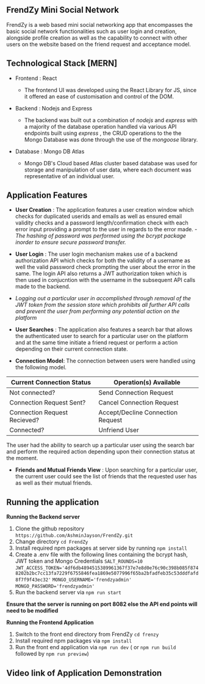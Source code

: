 ## FrendZy Mini Social Network

FrendZy is a web based mini social networking app that encompasses the basic social network functionalities such as user login and creation, alongside profile creation as well as the capability to connect with other users on the website based on the friend request and acceptance model.

## Technological Stack [MERN]

 - Frontend : React
	 - The frontend UI was developed using the React Library for JS, since it offered an ease of customisation and control of the DOM.
	 
 - Backend : Nodejs and Express
	 - The backend was built out a combination of *nodejs* and *express* with a majority of the database operation handled via various API endpoints built using *express* , the CRUD operations to the the Mongo Database was done through the use of the *mongoose* library.
	 
 - Database : Mongo DB Atlas
	 - Mongo DB's Cloud based Atlas cluster based database was used for storage and manipulation of user data, where each document was representative of an individual user.
 
## Application Features
 - **User Creation** : The application features a user creation window which checks for duplicated userids and emails as well as ensured email validity checks and a password length/confirmation check with each error input providing a prompt to the user in regards to the error made.
		 - *The hashing of password was performed using the bcrypt package inorder to ensure secure password transfer.*
		 
 - **User Login** : The user login mechanism makes use of a backend authorization API which checks for both the validity of a username as well the valid password check prompting the user about the error in the same. The login API also returns a JWT authorization token which is then used in conjucntion with the username in the subsequent API calls made to the backend.
 - *Logging out a particular user in accomplished through removal of the JWT token from the session store which prohibits all further API calls and prevent the user from performing any potential action on the platform*
 
 - **User Searches** : The application also features a search bar that allows the authenticated user to search for a particular user on the platform and at the same time initiate a friend request or perform a action depending on their current connection state.
 
 - **Connection Model**: The connection between users were handled using the following model.
		 
|Current Connection Status| Operation(s) Available |
|--|--|
|Not connected?|Send Connection Request  |
|Connection Request Sent?|Cancel Connection Request|
|Connection Request Recieved?|Accept/Decline Connection Request|
|Connected?|Unfriend User|

The user had the ability to search up a particular user using the search bar and perform the required action depending upon their connection status at the moment.

 - **Friends and Mutual Friends View** : Upon searching for a particular user, the current user could see the list of friends that the requested user has as well as their mutual friends.

## Running the application

 **Running the Backend server**
 1. Clone the github repository `https://github.com/AshminJayson/FrendZy.git`
 2. Change directory `cd FrendZy`
 3. Install required npm packages at server side by running `npm install`
 4. Create a .env file with the following lines containing the bcrypt hash, JWT token and Mongo Credentials
	  `SALT_ROUNDS=10`
	  `JWT_ACCESS_TOKEN='4df6db4894515389961367f37e7e8d0e76c90c398b085f8748202b2bc7cc13fa7229f6755846fea1869e5077996f65ba2bfadfeb35c53dddfafd8f7f9f43ec32'`
	  `MONGO_USERNAME='frendzyadmin'`
	  `MONGO_PASSWORD='frendzyadmin'`
   5. Run the backend server via  `npm run start` 
 
 **Ensure that the server is running on port 8082 else the API end points will need to be modified**
  
**Running the Frontend Application**
 1. Switch to the front end directory from FrendZy  `cd frenzy`
 2. Install required npm packages via  `npm install`
 3. Run the front end application via `npm run dev`  ( or  `npm run build` followed by `npm run preview`)

## Video link of Application Demonstration

